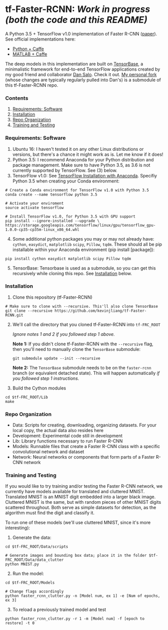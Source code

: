 # tf-Faster-RCNN: *Work in progress (both the code and this README)*
A Python 3.5 + TensorFlow v1.0 implementation of Faster R-CNN ([paper](https://arxiv.org/abs/1506.01497)). See official implementations here:
- [Python + Caffe](https://github.com/rbgirshick/py-faster-rcnn)
- [MATLAB + Caffe](https://github.com/ShaoqingRen/faster_rcnn)

The deep models in this implementation are built on [TensorBase](https://github.com/dancsalo/TensorBase), a minimalistic framework for end-to-end TensorFlow applications created by my good friend and collaborator [Dan Salo](https://github.com/dancsalo). Check it out. [My personal fork](https://github.com/kevinjliang/TensorBase) (whose changes are typically regularly pulled into Dan's) is a submodule of this tf-Faster-RCNN repo.

### Contents
1. [Requirements: Software](#requirements-software)
2. [Installation](#installation)
3. [Repo Organization](#repo-organization) 
4. [Training and Testing](#training-and-testing)


### Requirements: Software
1. Ubuntu 16: I haven't tested it on any other Linux distributions or versions, but there's a chance it might work as is. Let me know if it does!
2. Python 3.5: I recommend Anaconda for your Python distribution and package management. Make sure to have Python 3.5, as 3.6 is not currently supported by TensorFlow. See (3) below.
3. TensorFlow v1.0: See [TensorFlow Installation with Anaconda](https://www.tensorflow.org/install/install_linux#InstallingAnaconda). Specifiy Python 3.5 when creating your Conda environment:
  ```Shell
  # Create a Conda environment for TensorFlow v1.0 with Python 3.5
  conda create --name tensorflow python 3.5
  
  # Activate your enviroment
  source activate tensorflow
  
  # Install TensorFlow v1.0, for Python 3.5 with GPU support
  pip install --ignore-installed --upgrade \
  https://storage.googleapis.com/tensorflow/linux/gpu/tensorflow_gpu-1.0.0-cp35-cp35m-linux_x86_64.whl
  ```
4. Some additional python packages you may or may not already have: `cython`, `easydict`, `matplotlib` `scipy`, `Pillow`, `tqdm`. These should all be pip installable within your Anaconda environment (pip install [package]):

  ```Shell
  pip install cython easydict matplotlib scipy Pillow tqdm 
  ```
5. TensorBase: Tensorbase is used as a submodule, so you can get this recursively while cloning this repo. See [Installation](#installation) below.


### Installation
1. Clone this repository (tf-Faster-RCNN) 
  ```Shell
  # Make sure to clone with --recursive. This'll also clone TensorBase
  git clone --recursive https://github.com/kevinjliang/tf-Faster-RCNN.git
  ```
  
2. We'll call the directory that you cloned tf-Faster-RCNN into `tf-FRC_ROOT`

   *Ignore notes 1 and 2 if you followed step 1 above.*

   **Note 1:** If you didn't clone tf-Faster-RCNN with the `--recursive` flag, then you'll need to manually clone the `TensorBase` submodule:
    ```Shell
    git submodule update --init --recursive
    ```
    **Note 2:** The `TensorBase` submodule needs to be on the `faster-rcnn` branch (or equivalent detached state). This will happen automatically *if you followed step 1 instructions*.

3. Build the Cython modules
  ```Shell
  cd $tf-FRC_ROOT/Lib
  make
  ```


### Repo Organization
- Data: Scripts for creating, downloading, organizing datasets. For your local copy, the actual data also resides here
- Development: Experimental code still in development
- Lib: Library functions necessary to run Faster R-CNN
- Models: Runnable files that create a Faster R-CNN class with a specific convolutional network and dataset
- Network: Neural networks or components that form parts of a Faster R-CNN network


### Training and Testing
If you would like to try training and/or testing the Faster R-CNN network, we currently have models available for translated and cluttered MNIST. Translated MNIST is an MNIST digit embedded into a larger black image. Cluttered MNIST is the same, but with random pieces of other MNIST digits scattered throughout. Both serve as simple datasets for detection, as the algorithm must find the digit and classify it.

To run one of these models (we'll use cluttered MNIST, since it's more interesting):

1. Generate the data:
  ```Shell
  cd $tf-FRC_ROOT/Data/scripts
  
  # Generate images and bounding box data; place it in the folder $tf-FRC_ROOT/Data/data_clutter 
  python MNIST.py
  ```
2. Run the model:
  ```Shell
  cd $tf-FRC_ROOT/Models
  
  # Change flags accordingly
  python faster_rcnn_clutter.py -n [Model num, ex 1] -e [Num of epochs, ex 3]
  ```
  
3. To reload a previously trained model and test
  ```Shell
  python faster_rcnn_clutter.py -r 1 -m [Model num] -f [epoch to restore] -t 0
  ```
